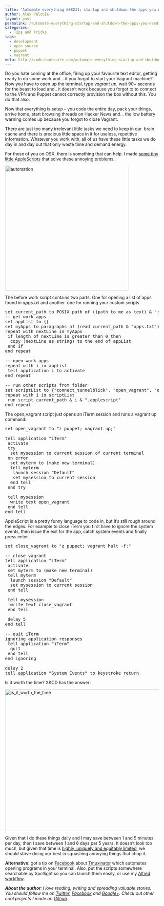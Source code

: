 ```yaml
---
title: 'Automate everything &#8211; startup and shutdown the apps you need in seconds'
author: Alex Palcuie
layout: post
permalink: /automate-everything-startup-and-shutdown-the-apps-you-need-in-seconds/
categories:
  - Tips and Tricks
tags:
  - development
  - open source
  - puppet
  - vagrant
meta: http://code.hootsuite.com/automate-everything-startup-and-shutdown-the-apps-you-need-in-seconds
---
```

Do you hate coming at the office, firing up your favourite text editor, getting ready to do some work and&#8230; it you forgot to start your Vagrant machine? Now you have to open up the terminal, type *vagrant up*, wait 90+ seconds for the beast to load and.. it doesn&#8217;t work because you forgot to to connect to the VPN and Puppet cannot correctly provision the box without this. You do that also.

Now that everything is setup &#8211; you code the entire day, pack your things, arrive home, start browsing threads on Hacker News and&#8230; the low battery warning comes up because you forgot to close Vagrant.

There are just too many irrelevant little tasks we need to keep in our  brain cache and there is precious little space in it for useless, repetitive information. Whatever you work with, all of us have these little tasks we do day in and day out that only waste time and demand energy.

For those of you on OSX, there is something that can help. I made <a href="https://github.com/uberVU/toolbox/tree/master/applescript" target="_blank">some tiny little AppleScripts</a> that solve these annoying problems.

<a href="https://xkcd.com/1319/" target="_blank"><img class="aligncenter size-full wp-image-164" alt="automation" src="{{ site.url }}/images/wordpress/2014/03/automation.png" width="404" height="408" /></a>

The before work script contains two parts. One for opening a list of apps found in *apps.txt* and another  one for running your custom scripts.

<pre class="brush: applescript; title: ; notranslate" title="">set current_path to POSIX path of ((path to me as text) & "::")
-- get work apps
set appList to {}
set myApps to paragraphs of (read current_path & "apps.txt")
repeat with nextLine in myApps
 if length of nextLine is greater than 0 then
  copy (nextLine as string) to the end of appList
 end if
end repeat

-- open work apps
repeat with i in appList
 tell application i to activate
end repeat

-- run other scripts from folder
set scriptList to {"connect_tunnelblick", "open_vagrant", "open_chrome_tabs"}
repeat with i in scriptList
 run script current_path & i & ".applescript"
end repeat</pre>

The open_vagrant script just opens an iTerm session and runs a vagrant up command:

<pre class="brush: applescript; title: ; notranslate" title="">set open_vagrant to "z puppet; vagrant up;"

tell application "iTerm"
 activate
 try
  set mysession to current session of current terminal
 on error
  set myterm to (make new terminal)
  tell myterm
   launch session "Default"
   set mysession to current session
  end tell
 end try

 tell mysession
  write text open_vagrant
 end tell
end tell</pre>

AppleScript is a pretty funny language to code in, but it&#8217;s still rough around the edges. For example to close iTerm you first have to ignore the system events, then issue the exit for the app, catch system events and finally press enter.

<pre class="brush: applescript; title: ; notranslate" title="">set close_vagrant to "z puppet; vagrant halt -f;"

-- close vagrant
tell application "iTerm"
 activate
 set myterm to (make new terminal)
 tell myterm
  launch session "Default"
  set mysession to current session
 end tell

 tell mysession
  write text close_vagrant
 end tell

 delay 5
end tell

-- quit iTerm
ignoring application responses
 tell application "iTerm"
  quit
 end tell
end ignoring

delay 2
tell application "System Events" to keystroke return</pre>

Is it worth the time? XKCD has the answer:

<a href="http://xkcd.com/1205/" target="_blank"><img class="aligncenter size-full wp-image-171" alt="is_it_worth_the_time" src="{{ site.url }}/images/wordpress/2014/03/is_it_worth_the_time.png" width="571" height="464" /></a>

Given that I do these things daily and I may save between 1 and 5 minutes per day, then I save between 1 and 6 days per 5 years. It doesn&#8217;t look too much, but given that time is <a href="http://www.quora.com/What-are-some-important-and-generalizable-life-lessons/answer/Yishan-Wong" target="_blank">highly, uniquely and equitably limited</a>, we should strive doing our best in squashing annoying things that chop it.


**Alternative**: got a tip on <a href="https://www.facebook.com/palcuiealex/posts/10201097721599776?stream_ref=10" target="_blank">Facebook</a> about <a href="https://github.com/tmuxinator/tmuxinator" target="_blank">Tmuxinator</a> which automates opening programs in your terminal. Also, put the scripts somewhere searchable by Spotlight so you can launch them easily, or use my [Alfred workflow][1].

***About the author**: I love reading, writing and spreading valuable stories. You should follow me on <a href="http://twitter.com/AlexPalcuie" target="_blank">Twitter</a>, <a href="http://facebook.com/palcuiealex" target="_blank">Facebook</a> and <a href="http://google.com/+alexpalcuie" target="_blank">Google+</a>. Check out other cool projects I made on <a href="http://github.com/palcu" target="_blank">Github</a>.*

<div class="addtoany_share_save_container addtoany_content_bottom">
  <div class="a2a_kit a2a_kit_size_32 addtoany_list a2a_target" id="wpa2a_10">
    <a class="a2a_button_facebook" href="http://www.addtoany.com/add_to/facebook?linkurl=http%3A%2F%2Fdev.ubervu.com%2Fautomate-everything-startup-and-shutdown-the-apps-you-need-in-seconds%2F&linkname=Automate%20everything%20%E2%80%93%20startup%20and%20shutdown%20the%20apps%20you%20need%20in%20seconds" title="Facebook" rel="nofollow" target="_blank"></a><a class="a2a_button_twitter" href="http://www.addtoany.com/add_to/twitter?linkurl=http%3A%2F%2Fdev.ubervu.com%2Fautomate-everything-startup-and-shutdown-the-apps-you-need-in-seconds%2F&linkname=Automate%20everything%20%E2%80%93%20startup%20and%20shutdown%20the%20apps%20you%20need%20in%20seconds" title="Twitter" rel="nofollow" target="_blank"></a><a class="a2a_button_google_plus" href="http://www.addtoany.com/add_to/google_plus?linkurl=http%3A%2F%2Fdev.ubervu.com%2Fautomate-everything-startup-and-shutdown-the-apps-you-need-in-seconds%2F&linkname=Automate%20everything%20%E2%80%93%20startup%20and%20shutdown%20the%20apps%20you%20need%20in%20seconds" title="Google+" rel="nofollow" target="_blank"></a><a class="a2a_dd addtoany_share_save" href="http://www.addtoany.com/share_save"></a>
  </div>
</div>

 [1]: https://github.com/uberVU/toolbox/blob/master/applescript/ubervu_applescripts.alfredworkflow